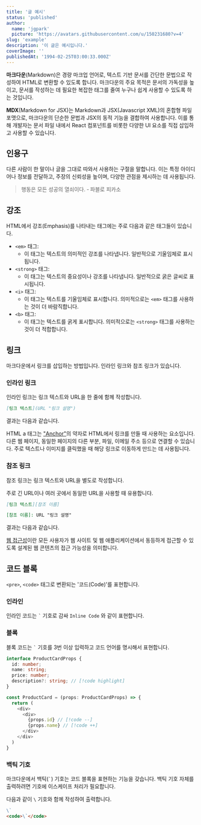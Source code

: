 ```yaml
---
title: '글 예시'
status: 'published'
author:
  name: 'jgpark'
  picture: 'https://avatars.githubusercontent.com/u/150231680?v=4'
slug: 'example'
description: '이 글은 예시입니다.'
coverImage: ''
publishedAt: '1994-02-25T03:00:33.000Z'
---
```


**마크다운**(Markdown)은 경량 마크업 언어로, 텍스트 기반 문서를 간단한 문법으로 작성하여 HTML로 변환할 수 있도록 합니다. 마크다운의 주요 목적은 문서의 가독성을 높이고, 문서를 작성하는 데 필요한 복잡한 태그를 줄여 누구나 쉽게 사용할 수 있도록 하는 것입니다.

**MDX**(Markdown for JSX)는 Markdown과 JSX(Javascript XML)의 혼합형 파일 포맷으로, 마크다운의 단순한 문법과 JSX의 동적 기능을 결합하여 사용합니다. 이를 통해 개발자는 문서 파일 내에서 React 컴포넌트를 비롯한 다양한 UI 요소를 직접 삽입하고 사용할 수 있습니다.

## 인용구

다른 사람이 한 말이나 글을 그대로 따와서 사용하는 구절을 말합니다. 이는 특정 아이디어나 정보를 전달하고, 주장의 신뢰성을 높이며, 다양한 관점을 제시하는 데 사용됩니다.

> 행동은 모든 성공의 열쇠이다. ‑ 파블로 피카소

## 강조

HTML에서 강조(Emphasis)를 나타내는 태그에는 주로 다음과 같은 태그들이 있습니다.

- `<em>` 태그:
  - 이 태그는 텍스트의 의미적인 강조를 나타냅니다. 일반적으로 기울임체로 표시됩니다.
- `<strong>` 태그:
  - 이 태그는 텍스트의 중요성이나 강조를 나타냅니다. 일반적으로 굵은 글씨로 표시됩니다.
- `<i>` 태그:
  - 이 태그는 텍스트를 기울임체로 표시합니다. 의미적으로는 `<em>` 태그를 사용하는 것이 더 바람직합니다.
- `<b>` 태그:
  - 이 태그는 텍스트를 굵게 표시합니다. 의미적으로는 `<strong>` 태그를 사용하는 것이 더 적합합니다.

## 링크

마크다운에서 링크를 삽입하는 방법입니다. 인라인 링크와 참조 링크가 있습니다.

### 인라인 링크
인라인 링크는 링크 텍스트와 URL을 한 줄에 함께 작성합니다.

```markdown
[링크 텍스트](URL "링크 설명")
```

결과는 다음과 같습니다.

HTML a 태그는 ["Anchor"](https://developer.mozilla.org/ko/docs/Web/HTML/Element/a)의 약자로 HTML에서 링크를 만들 때 사용하는 요소입니다.
다른 웹 페이지, 동일한 페이지의 다른 부분, 파일, 이메일 주소 등으로 연결할 수 있습니다. 주로 텍스트나 이미지를 클릭했을 때 해당 링크로 이동하게 만드는 데 사용됩니다.

### 참조 링크
참조 링크는 링크 텍스트와 URL을 별도로 작성합니다.

주로 긴 URL이나 여러 곳에서 동일한 URL을 사용할 때 유용합니다.

```markdown
[링크 텍스트][참조 이름]

[참조 이름]: URL "링크 설명"
```

결과는 다음과 같습니다.

[a11y]: https://developer.mozilla.org/ko/docs/Web/Accessibility

[웹 접근성][a11y]이란 모든 사용자가 웹 사이트 및 웹 애플리케이션에서 동등하게 접근할 수 있도록 설계된 웹 콘텐츠의 접근 가능성을 의미합니다.

## 코드 블록

`<pre>`, `<code>` 태그로 변환되는 '코드(Code)'를 표현합니다.

### 인라인

인라인 코드는 <code>\`</code> 기호로 감싸 `Inline Code` 와 같이 표현합니다.

### 블록

블록 코드는 <code>\`</code> 기호를 3번 이상 입력하고 코드 언어를 명시해서 표현합니다.

```ts
interface ProductCardProps {
  id: number;
  name: string;
  price: number;
  description?: string; // [!code highlight]
}

const ProductCard = (props: ProductCardProps) => {
  return (
    <div>
      <div>
        {props.id} // [!code --]
        {props.name} // [!code ++]
      </div>
    </div>
  )
}
```


### 백틱 기호

마크다운에서 백틱(<code>\`</code>) 기호는 코드 블록을 표현하는 기능을 갖습니다. 백틱 기호 자체를 출력하려면 기호에 이스케이프 처리가 필요합니다.

다음과 같이 `\` 기호와 함께 작성하여 출력합니다.

```markdown
\`
<code>\`</code>
```
